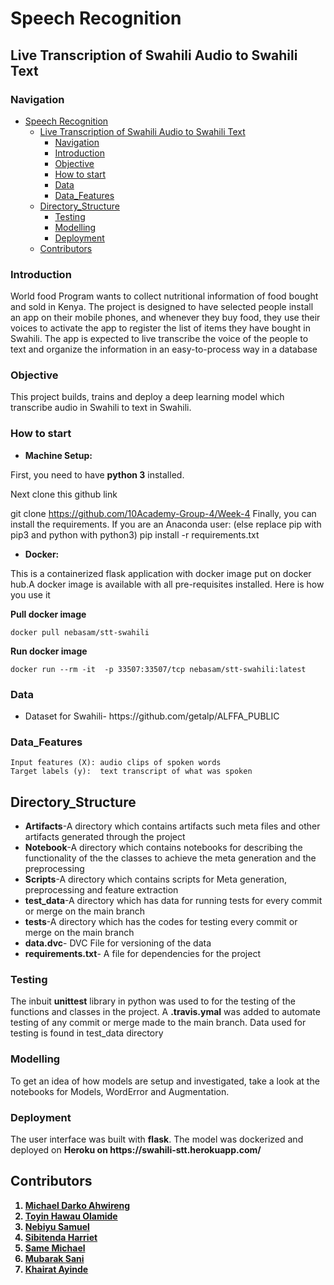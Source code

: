 #  Speech Recognition
## Live Transcription of Swahili Audio to Swahili Text

### Navigation
- [Speech Recognition](#speech-recognition)
  - [Live Transcription of Swahili Audio to Swahili Text](#live-transcription-of-swahili-audio-to-swahili-text)
    - [Navigation](#navigation)
    - [Introduction](#introduction)
    - [Objective](#objective)
    - [How to start](#how-to-start)
    - [Data](#data)
    - [Data_Features](#data_features)
  - [Directory_Structure](#directory_structure)
    - [Testing](#testing)
    - [Modelling](#modelling)
    - [Deployment](#deployment)
  - [Contributors](#contributors)

### Introduction
<p>World food Program wants to collect nutritional information of food bought and sold in Kenya. The project is designed to have selected people install an app on their mobile phones, and whenever they buy food, they use their voices to activate the app to register the list of items they have bought in Swahili. The app is expected to live transcribe the voice of the people to text and organize the information in an easy-to-process way in a database</p>

### Objective
This project builds, trains and deploy a deep learning model which transcribe audio in Swahili to text in Swahili.

### How to start
 * <b>Machine Setup:</b>

First, you need to have <b>python 3</b> installed.

Next clone this github link

git clone https://github.com/10Academy-Group-4/Week-4
Finally, you can install the requirements. If you are an Anaconda user: (else replace pip with pip3 and python with python3)
pip install -r requirements.txt

 * <b>Docker:</b>

This is a containerized flask application with docker image put on docker hub.A docker image is available with all pre-requisites installed. Here is how you use it

<b>Pull docker image</b>

 ``` docker pull nebasam/stt-swahili ```

<b>Run docker image</b>

 ``` docker run --rm -it  -p 33507:33507/tcp nebasam/stt-swahili:latest ```

### Data

<ul>
<li>Dataset for Swahili-  https://github.com/getalp/ALFFA_PUBLIC</li>
</ul>

### Data_Features
    Input features (X): audio clips of spoken words
    Target labels (y):  text transcript of what was spoken

## Directory_Structure 

<ul>
    <li><b>Artifacts</b>-A directory which contains artifacts such meta files and other artifacts generated through the project</li>
    <li><b>Notebook</b>-A directory which contains notebooks for describing the functionality of the the classes to achieve the meta generation and the preprocessing</li>
    <li><b>Scripts</b>-A directory which contains scripts for Meta generation, preprocessing and feature extraction </li>
    <li><b>test_data</b>-A directory which has data for running tests for every commit or merge on the main branch</li>
    <li><b>tests</b>-A directory which has the codes for testing  every commit or merge on the main branch</li>
    <li><b>data.dvc</b>- DVC File for versioning of the data</li>
    <li><b>requirements.txt</b>- A file for dependencies for the project</li>
</ul>

### Testing
<p> The inbuit <b>unittest</b> library in python was used to for the testing of the functions and classes in the project. A <b>.travis.ymal</b> was added to automate testing of any commit or merge made to the main branch. Data used for testing is found in test_data directory</p>

### Modelling
To get an idea of how models are setup and investigated, take a look at the notebooks for Models, WordError and Augmentation.



### Deployment
<p>The user interface was built with <b>flask</b>. The model was dockerized and deployed on <b>Heroku on https://swahili-stt.herokuapp.com/</p>

## Contributors
1. [Michael Darko Ahwireng](https://github.com/mdahwireng)
2. [Toyin Hawau Olamide](https://github.com/theehawau)
3. [Nebiyu Samuel](https://github.com/nebasam)
4. [Sibitenda Harriet](https://github.com/SibitendaHarriet)
5. [Same Michael](https://github.com/SameC137)
6. [Mubarak Sani](https://github.com/SamDewriter)
7. [Khairat Ayinde](https://github.com/khaiyra)
